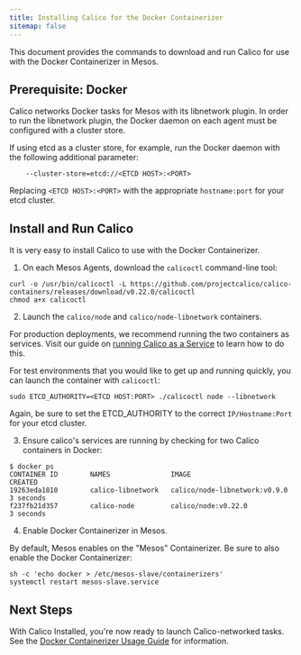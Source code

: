 ```yaml
---
title: Installing Calico for the Docker Containerizer
sitemap: false 
---
```


This document provides the commands to download and run Calico
for use with the Docker Containerizer in Mesos.

## Prerequisite: Docker
Calico networks Docker tasks for Mesos with its libnetwork plugin. In order to
run the libnetwork plugin, the Docker daemon on each agent must be configured
with a cluster store.

If using etcd as a cluster store, for example, run the Docker daemon with the
following additional parameter:

```shell
    --cluster-store=etcd://<ETCD HOST>:<PORT>
```

Replacing `<ETCD HOST>:<PORT>` with the appropriate `hostname:port`
for your etcd cluster.

## Install and Run Calico
It is very easy to install Calico to use with the
Docker Containerizer.

1. On each Mesos Agents, download the `calicoctl` command-line tool:

```shell
curl -o /usr/bin/calicoctl -L https://github.com/projectcalico/calico-containers/releases/download/v0.22.0/calicoctl
chmod a+x calicoctl
```

2. Launch the `calico/node` and `calico/node-libnetwork` containers.

For production deployments, we recommend running the two
containers as services. Visit our guide on [running Calico
as a Service]({{site.baseurl}}/{{page.version}}/usage/configuration/as-service) to learn how to do this.

For test environments that you would like to get up and running
quickly, you can launch the container with `calicoctl`:

```shell
sudo ETCD_AUTHORITY=<ETCD HOST:PORT> ./calicoctl node --libnetwork
```

Again, be sure to set the ETCD_AUTHORITY to the correct `IP/Hostname:Port` for your etcd cluster.

3. Ensure calico's services are running by checking for two Calico containers in Docker:

```shell
$ docker ps
CONTAINER ID        NAMES               IMAGE                           CREATED
19263eda1810        calico-libnetwork   calico/node-libnetwork:v0.9.0   3 seconds
f237fb21d357        calico-node         calico/node:v0.22.0             3 seconds
```

4. Enable Docker Containerizer in Mesos.

By default, Mesos enables on the "Mesos" Containerizer. Be sure to also
enable the Docker Containerizer:

```shell
sh -c 'echo docker > /etc/mesos-slave/containerizers'
systemctl restart mesos-slave.service
```

## Next Steps

With Calico Installed, you're now ready to launch Calico-networked tasks. See the [Docker Containerizer Usage Guide]({{site.baseurl}}/{{page.version}}/getting-started/mesos/tutorials/docker) for information.
